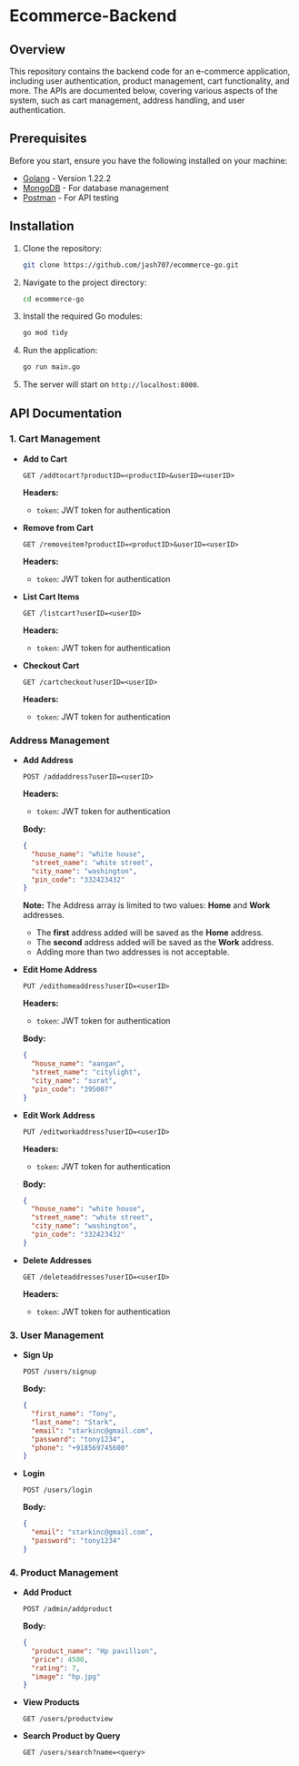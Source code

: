 # Ecommerce-Backend

## Overview

This repository contains the backend code for an e-commerce application, including user authentication, product management, cart functionality, and more. The APIs are documented below, covering various aspects of the system, such as cart management, address handling, and user authentication.

## Prerequisites

Before you start, ensure you have the following installed on your machine:

- [Golang](https://golang.org/doc/install) - Version 1.22.2
- [MongoDB](https://docs.mongodb.com/manual/installation/) - For database management
- [Postman](https://www.postman.com/downloads/) - For API testing

## Installation

1. Clone the repository:

   ```bash
   git clone https://github.com/jash707/ecommerce-go.git
   ```

2. Navigate to the project directory:

   ```bash
   cd ecommerce-go
   ```

3. Install the required Go modules:

   ```bash
   go mod tidy
   ```

4. Run the application:

   ```bash
   go run main.go
   ```

5. The server will start on `http://localhost:8000`.

## API Documentation

### 1. Cart Management

- **Add to Cart**

  ```http
  GET /addtocart?productID=<productID>&userID=<userID>
  ```

  **Headers:**

  - `token`: JWT token for authentication

- **Remove from Cart**

  ```http
  GET /removeitem?productID=<productID>&userID=<userID>
  ```

  **Headers:**

  - `token`: JWT token for authentication

- **List Cart Items**

  ```http
  GET /listcart?userID=<userID>
  ```

  **Headers:**

  - `token`: JWT token for authentication

- **Checkout Cart**

  ```http
  GET /cartcheckout?userID=<userID>
  ```

  **Headers:**

  - `token`: JWT token for authentication

### Address Management

- **Add Address**

  ```http
  POST /addaddress?userID=<userID>
  ```

  **Headers:**

  - `token`: JWT token for authentication

  **Body:**

  ```json
  {
    "house_name": "white house",
    "street_name": "white street",
    "city_name": "washington",
    "pin_code": "332423432"
  }
  ```

  **Note:**
  The Address array is limited to two values: **Home** and **Work** addresses.

  - The **first** address added will be saved as the **Home** address.
  - The **second** address added will be saved as the **Work** address.
  - Adding more than two addresses is not acceptable.

- **Edit Home Address**

  ```http
  PUT /edithomeaddress?userID=<userID>
  ```

  **Headers:**

  - `token`: JWT token for authentication

  **Body:**

  ```json
  {
    "house_name": "aangan",
    "street_name": "citylight",
    "city_name": "surat",
    "pin_code": "395007"
  }
  ```

- **Edit Work Address**

  ```http
  PUT /editworkaddress?userID=<userID>
  ```

  **Headers:**

  - `token`: JWT token for authentication

  **Body:**

  ```json
  {
    "house_name": "white house",
    "street_name": "white street",
    "city_name": "washington",
    "pin_code": "332423432"
  }
  ```

- **Delete Addresses**

  ```http
  GET /deleteaddresses?userID=<userID>
  ```

  **Headers:**

  - `token`: JWT token for authentication

### 3. User Management

- **Sign Up**

  ```http
  POST /users/signup
  ```

  **Body:**

  ```json
  {
    "first_name": "Tony",
    "last_name": "Stark",
    "email": "starkinc@gmail.com",
    "password": "tony1234",
    "phone": "+918569745600"
  }
  ```

- **Login**

  ```http
  POST /users/login
  ```

  **Body:**

  ```json
  {
    "email": "starkinc@gmail.com",
    "password": "tony1234"
  }
  ```

### 4. Product Management

- **Add Product**

  ```http
  POST /admin/addproduct
  ```

  **Body:**

  ```json
  {
    "product_name": "Hp pavillion",
    "price": 4500,
    "rating": 7,
    "image": "hp.jpg"
  }
  ```

- **View Products**

  ```http
  GET /users/productview
  ```

- **Search Product by Query**

  ```http
  GET /users/search?name=<query>
  ```
